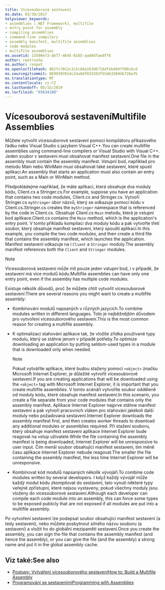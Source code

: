 ```yaml
---
title: Vícesouborová sestavení
ms.date: 03/30/2017
helpviewer_keywords:
- assemblies [.NET Framework], multifile
- entry point for assembly
- compiling assemblies
- command-line compilers
- assembly manifest, multifile assemblies
- code modules
- multifile assemblies
ms.assetid: 13509e73-db77-4645-8165-aad8dfaedff6
author: rpetrusha
ms.author: ronpet
ms.openlocfilehash: 862fc7012c2c5c84a163d6716dfeb4b97f00cbcd
ms.sourcegitcommit: 8699383914c24a0df033393f55db3369db728a7b
ms.translationtype: MT
ms.contentlocale: cs-CZ
ms.lasthandoff: 05/15/2019
ms.locfileid: "65634180"
---
```

# <a name="multifile-assemblies"></a><span data-ttu-id="61a7d-102">Vícesouborová sestavení</span><span class="sxs-lookup"><span data-stu-id="61a7d-102">Multifile Assemblies</span></span>

<span data-ttu-id="61a7d-103">Můžete vytvořit vícesouborové sestavení pomocí kompilátoru příkazového řádku nebo Visual Studio s jazykem Visual C++.</span><span class="sxs-lookup"><span data-stu-id="61a7d-103">You can create multifile assemblies using command-line compilers or Visual Studio with Visual C++.</span></span> <span data-ttu-id="61a7d-104">Jeden soubor v sestavení musí obsahovat manifest sestavení.</span><span class="sxs-lookup"><span data-stu-id="61a7d-104">One file in the assembly must contain the assembly manifest.</span></span> <span data-ttu-id="61a7d-105">Vstupní bod, například pro metodu Main nebo WinMain musí obsahovat také sestavení, které spustí aplikaci.</span><span class="sxs-lookup"><span data-stu-id="61a7d-105">An assembly that starts an application must also contain an entry point, such as a Main or WinMain method.</span></span>

<span data-ttu-id="61a7d-106">Předpokládejme například, že máte aplikaci, která obsahuje dva moduly kódu, Client.cs a Stringer.cs.</span><span class="sxs-lookup"><span data-stu-id="61a7d-106">For example, suppose you have an application that contains two code modules, Client.cs and Stringer.cs.</span></span> <span data-ttu-id="61a7d-107">Vytvoří Stringer.cs `myStringer` obor názvů, který se odkazuje pomocí kódu v Client.cs.</span><span class="sxs-lookup"><span data-stu-id="61a7d-107">Stringer.cs creates the `myStringer` namespace that is referenced by the code in Client.cs.</span></span> <span data-ttu-id="61a7d-108">Obsahuje Client.cs `Main` metodu, která je vstupní bod aplikace.</span><span class="sxs-lookup"><span data-stu-id="61a7d-108">Client.cs contains the `Main` method, which is the application's entry point.</span></span> <span data-ttu-id="61a7d-109">V tomto příkladu kompilaci dva moduly kódu a pak vytvořte třetí soubor, který obsahuje manifest sestavení, který spouští aplikaci.</span><span class="sxs-lookup"><span data-stu-id="61a7d-109">In this example, you compile the two code modules, and then create a third file that contains the assembly manifest, which launches the application.</span></span> <span data-ttu-id="61a7d-110">Manifest sestavení odkazuje na i `Client` a `Stringer` moduly.</span><span class="sxs-lookup"><span data-stu-id="61a7d-110">The assembly manifest references both the `Client` and `Stringer` modules.</span></span>

> [!NOTE]
> <span data-ttu-id="61a7d-111">Vícesouborová sestavení může mít pouze jeden vstupní bod, i v případě, že sestavení má více modulů kódu.</span><span class="sxs-lookup"><span data-stu-id="61a7d-111">Multifile assemblies can have only one entry point, even if the assembly has multiple code modules.</span></span>

<span data-ttu-id="61a7d-112">Existuje několik důvodů, proč že můžete chtít vytvořit vícesouborové sestavení:</span><span class="sxs-lookup"><span data-stu-id="61a7d-112">There are several reasons you might want to create a multifile assembly:</span></span>

- <span data-ttu-id="61a7d-113">Kombinování modulů napsaných v různých jazycích.</span><span class="sxs-lookup"><span data-stu-id="61a7d-113">To combine modules written in different languages.</span></span> <span data-ttu-id="61a7d-114">Toto je nejběžnějším důvodem pro vytvoření vícesouborového sestavení.</span><span class="sxs-lookup"><span data-stu-id="61a7d-114">This is the most common reason for creating a multifile assembly.</span></span>

- <span data-ttu-id="61a7d-115">K optimalizaci stahování aplikace tak, že vložíte zřídka používané typy modulu, který se stáhne jenom v případě potřeby.</span><span class="sxs-lookup"><span data-stu-id="61a7d-115">To optimize downloading an application by putting seldom-used types in a module that is downloaded only when needed.</span></span>

    > [!NOTE]
    > <span data-ttu-id="61a7d-116">Pokud vytváříte aplikace, které budou staženy pomocí `<object>` značku Microsoft Internet Explorer, je důležité vytvořit vícesouborové sestavení.</span><span class="sxs-lookup"><span data-stu-id="61a7d-116">If you are creating applications that will be downloaded using the `<object>` tag with Microsoft Internet Explorer, it is important that you create multifile assemblies.</span></span> <span data-ttu-id="61a7d-117">V tomto scénáři vytvoříte soubor odděleně od moduly kódu, které obsahuje manifest sestavení.</span><span class="sxs-lookup"><span data-stu-id="61a7d-117">In this scenario, you create a file separate from your code modules that contains only the assembly manifest.</span></span> <span data-ttu-id="61a7d-118">Aplikace Internet Explorer nejprve stáhne manifest sestavení a pak vytvoří pracovních vláken pro stahování jakékoli další moduly nebo požadovaná sestavení.</span><span class="sxs-lookup"><span data-stu-id="61a7d-118">Internet Explorer downloads the assembly manifest first, and then creates worker threads to download any additional modules or assemblies required.</span></span> <span data-ttu-id="61a7d-119">Při stažení souboru, který obsahuje manifest sestavení aplikace Internet Explorer bude reagovat na vstup uživatele.</span><span class="sxs-lookup"><span data-stu-id="61a7d-119">While the file containing the assembly manifest is being downloaded, Internet Explorer will be unresponsive to user input.</span></span> <span data-ttu-id="61a7d-120">Čím menší soubor obsahující manifest sestavení, tím méně času aplikace Internet Explorer nebude reagovat.</span><span class="sxs-lookup"><span data-stu-id="61a7d-120">The smaller the file containing the assembly manifest, the less time Internet Explorer will be unresponsive.</span></span>

- <span data-ttu-id="61a7d-121">Kombinovat kód modulů napsaných několik vývojáři.</span><span class="sxs-lookup"><span data-stu-id="61a7d-121">To combine code modules written by several developers.</span></span> <span data-ttu-id="61a7d-122">I když každý vývojář může každý modul kódu zkompilovat do sestavení, tato vynutí některé typy veřejně zpřístupní, které nejsou vystaveny, pokud všechny moduly jsou vloženy do vícesouborové sestavení.</span><span class="sxs-lookup"><span data-stu-id="61a7d-122">Although each developer can compile each code module into an assembly, this can force some types to be exposed publicly that are not exposed if all modules are put into a multifile assembly.</span></span>

<span data-ttu-id="61a7d-123">Po vytvoření sestavení lze podepsat soubor obsahující manifest sestavení (a tedy sestavení), nebo můžete poskytnout silného názvu souboru (a sestavení) a vložit ho do globální mezipaměti sestavení.</span><span class="sxs-lookup"><span data-stu-id="61a7d-123">Once you create the assembly, you can sign the file that contains the assembly manifest (and hence the assembly), or you can give the file (and the assembly) a strong name and put it in the global assembly cache.</span></span>

## <a name="see-also"></a><span data-ttu-id="61a7d-124">Viz také:</span><span class="sxs-lookup"><span data-stu-id="61a7d-124">See also</span></span>

- [<span data-ttu-id="61a7d-125">Postupy: Vytváření vícesouborového sestavení</span><span class="sxs-lookup"><span data-stu-id="61a7d-125">How to: Build a Multifile Assembly</span></span>](../../../docs/framework/app-domains/how-to-build-a-multifile-assembly.md)
- [<span data-ttu-id="61a7d-126">Programování se sestaveními</span><span class="sxs-lookup"><span data-stu-id="61a7d-126">Programming with Assemblies</span></span>](../../../docs/framework/app-domains/programming-with-assemblies.md)
